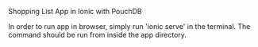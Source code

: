 Shopping List App in Ionic with PouchDB

In order to run app in browser, simply run 'ionic serve' in the terminal. The command should be run from inside the app directory.
